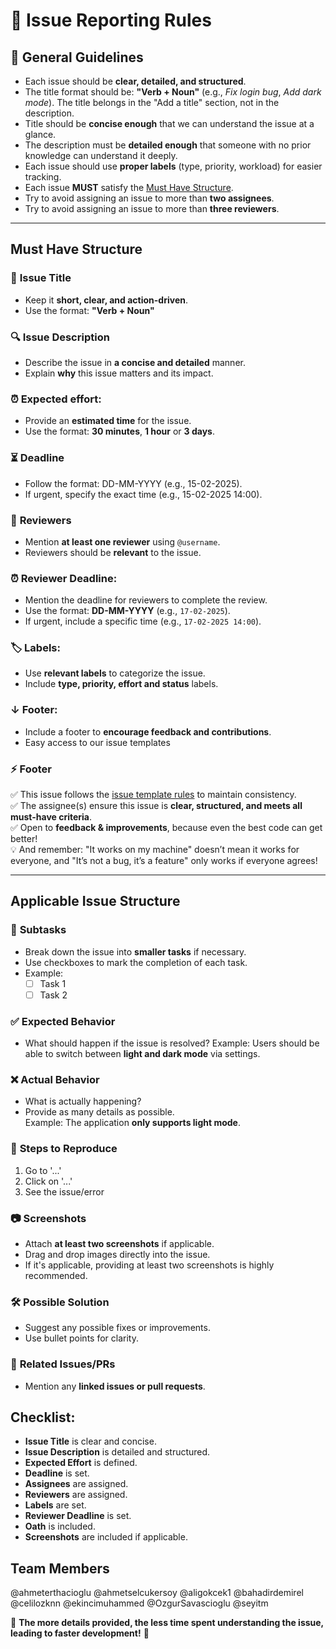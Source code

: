 # 📝 Issue Reporting Rules  

## 📌 General Guidelines  
- Each issue should be **clear, detailed, and structured**.  
- The title format should be: **"Verb + Noun"** (e.g., *Fix login bug*, *Add dark mode*). The title belongs in the "Add a title" section, not in the description. 
- Title should be **concise enough** that we can understand the issue at a glance.
- The description must be **detailed enough** that someone with no prior knowledge can understand it deeply.  
- Each issue should use **proper labels** (type, priority, workload) for easier tracking.  
- Each issue **MUST** satisfy the [Must Have Structure](#must-have-structure).  
- Try to avoid assigning an issue to more than **two assignees**.
- Try to avoid assigning an issue to more than **three reviewers**.

---

## Must Have Structure 

### 📝 **Issue Title**
- Keep it **short, clear, and action-driven**.  
- Use the format: **"Verb + Noun"**  

### 🔍 **Issue Description**
- Describe the issue in **a concise and detailed** manner.  
- Explain **why** this issue matters and its impact. 

### ⏰ **Expected effort**: 
- Provide an **estimated time** for the issue.
- Use the format: **30 minutes**, **1 hour** or **3 days**.

### ⏳ **Deadline**  
- Follow the format: DD-MM-YYYY (e.g., 15-02-2025).
- If urgent, specify the exact time (e.g., 15-02-2025 14:00).

### 👥 **Reviewers**  
- Mention **at least one reviewer** using `@username`. 
- Reviewers should be **relevant** to the issue.

### ⏰ Reviewer Deadline:
- Mention the deadline for reviewers to complete the review.
- Use the format: **DD-MM-YYYY** (e.g., `17-02-2025`).
- If urgent, include a specific time (e.g., `17-02-2025 14:00`).

### 🏷️ Labels:
- Use **relevant labels** to categorize the issue.
- Include **type, priority, effort and status** labels.

### ↓ Footer:
- Include a footer to **encourage feedback and contributions**.
- Easy access to our issue templates

### ⚡ Footer  
✅ This issue follows the [issue template rules](#) to maintain consistency.  
✅ The assignee(s) ensure this issue is **clear, structured, and meets all must-have criteria**.  
✅ Open to **feedback & improvements**, because even the best code can get better!  
💡 And remember: "It works on my machine" doesn’t mean it works for everyone, and "It’s not a bug, it’s a feature" only works if everyone agrees!  

---
## Applicable Issue Structure  

### 📝 **Subtasks**
- Break down the issue into **smaller tasks** if necessary.
- Use checkboxes to mark the completion of each task.
- Example: 
  - [ ] Task 1
  - [ ] Task 2

### ✅ **Expected Behavior** 
- What should happen if the issue is resolved? 
Example: Users should be able to switch between **light and dark mode** via settings. 

### ❌ **Actual Behavior**  
- What is actually happening?  
- Provide as many details as possible.  
Example: The application **only supports light mode**.

### 🎯 **Steps to Reproduce**  
1. Go to '...'  
2. Click on '...'  
3. See the issue/error  

### 📷 **Screenshots** 
- Attach **at least two screenshots** if applicable.  
- Drag and drop images directly into the issue.  
- If it's applicable, providing at least two screenshots is highly recommended.

### 🛠 **Possible Solution**  
- Suggest any possible fixes or improvements.  
- Use bullet points for clarity.

### 🔗 **Related Issues/PRs** 
- Mention any **linked issues or pull requests**. 

## Checklist:
- **Issue Title** is clear and concise.
- **Issue Description** is detailed and structured.
- **Expected Effort** is defined.
- **Deadline** is set.
- **Assignees** are assigned.
- **Reviewers** are assigned.
- **Labels** are set.
- **Reviewer Deadline** is set.
- **Oath** is included.
- **Screenshots** are included if applicable.

## Team Members
@ahmeterthacioglu
@ahmetselcukersoy
@aligokcek1
@bahadirdemirel
@celilozknn
@ekincimuhammed
@OzgurSavascioglu
@seyitm

🚀 **The more details provided, the less time spent understanding the issue, leading to faster development!** 🚀  
